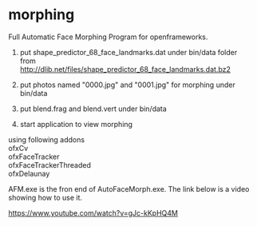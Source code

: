 # morphing
Full Automatic Face Morphing Program for openframeworks.

1. put shape_predictor_68_face_landmarks.dat  under bin/data folder  
from  
http://dlib.net/files/shape_predictor_68_face_landmarks.dat.bz2

2. put photos named "0000.jpg" and "0001.jpg" for morphing under bin/data

3. put blend.frag and blend.vert under bin/data

4. start application to view morphing 


using following addons  
ofxCv  
ofxFaceTracker  
ofxFaceTrackerThreaded  
ofxDelaunay  

AFM.exe is the fron end of AutoFaceMorph.exe.
The link below is a video showing how to use it.

https://www.youtube.com/watch?v=gJc-kKpHQ4M
